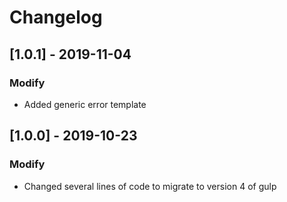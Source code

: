 # Changelog

## [1.0.1] - 2019-11-04

### Modify

- Added generic error template

## [1.0.0] - 2019-10-23

### Modify

- Changed several lines of code to migrate to version 4 of gulp
